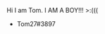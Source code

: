 Hi I am Tom. I AM A BOY!!! >:(((
- Tom27#3897

<!---
KingcOugh27/KingcOugh27 is a ✨ special ✨ repository because its `README.md` (this file) appears on your GitHub profile.
You can click the Preview link to take a look at your changes.
--->
